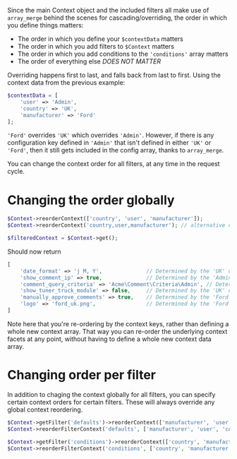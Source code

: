 Since the main Context object and the included filters all make use of `array_merge` behind the scenes for cascading/overriding, the order in which you define things matters:

* The order in which you define your `$contextData` matters
* The order in which you add filters to `$Context` matters
* The order in which you add conditions to the `'conditions'` array matters
* The order of everything else *DOES NOT MATTER*

Overriding happens first to last, and falls back from last to first. Using the context data from the previous example:

```php
$contextData = [
    'user' => 'Admin',
    'country' => 'UK',
    'manufacturer' => 'Ford'
];
```

`'Ford'` overrides `'UK'` which overrides `'Admin'`. However, if there is any configuration key defined in `'Admin'` that isn't defined in either `'UK'` or `'Ford'`, then it still gets included in the config array, thanks to `array_merge`.

You can change the context order for all filters, at any time in the request cycle.


# Changing the order globally

```php
$Context->reorderContext(['country', 'user', 'manufacturer']);
$Context->reorderContext('country,user,manufacturer'); // alternative comma-separated string syntax

$filteredContext = $Context->get();
```

Should now return
```php
[
    'date_format' => 'j M, Y',              // Determined by the 'UK' default
    'show_comment_ip' => true,              // Determined by the 'Admin' default
    'comment_query_criteria' => 'Acme\Comment\Criteria\Admin', // Determined by the 'Admin' default
    'show_tuner_truck_module' => false,     // Determined by the 'UK' default
    'manually_approve_comments' => true,    // Determined by the 'Ford' default
    'logo' => 'ford_uk.png',                // Determined by the 'Ford' default
]
```

Note here that you're re-ordering by the context keys, rather than defining a whole new context array. That way you can re-order the underlying context facets at any point, without having to define a whole new context data array.


# Changing order per filter

In addition to chaging the context globally for all filters, you can specify certain context orders for certain filters. These will always override any global context reordering.

```php
$Context->getFilter('defaults')->reorderContext(['manufacturer', 'user', 'country']);
$Context->reorderFilterContext('defaults', ['manufacturer', 'user', 'country']); // Alternative

$Context->getFilter('conditions')->reorderContext(['country', 'manufacturer', 'user']);
$Context->reorderFilterContext('conditions', ['country', 'manufacturer', 'user']); // Alternative
```
